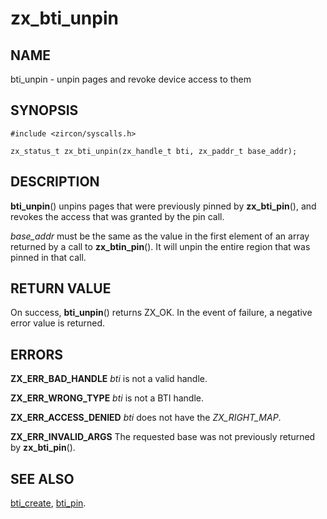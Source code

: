 # zx_bti_unpin

## NAME

bti_unpin - unpin pages and revoke device access to them

## SYNOPSIS

```
#include <zircon/syscalls.h>

zx_status_t zx_bti_unpin(zx_handle_t bti, zx_paddr_t base_addr);
```

## DESCRIPTION

**bti_unpin**() unpins pages that were previously pinned by **zx_bti_pin**(),
and revokes the access that was granted by the pin call.

*base_addr* must be the same as the value in the first element of an array returned
by a call to **zx_btin_pin**().  It will unpin the entire region that was pinned
in that call.

## RETURN VALUE

On success, **bti_unpin**() returns ZX_OK.
In the event of failure, a negative error value is returned.

## ERRORS

**ZX_ERR_BAD_HANDLE**  *bti* is not a valid handle.

**ZX_ERR_WRONG_TYPE**  *bti* is not a BTI handle.

**ZX_ERR_ACCESS_DENIED** *bti* does not have the *ZX_RIGHT_MAP*.

**ZX_ERR_INVALID_ARGS**  The requested base was not previously returned by
**zx_bti_pin**().

## SEE ALSO

[bti_create](bti_create.md),
[bti_pin](bti_pin.md).
